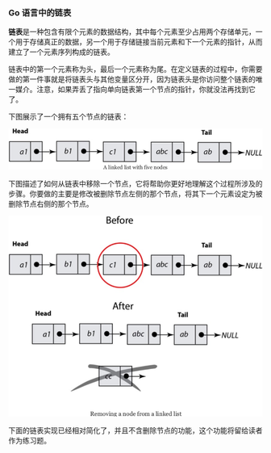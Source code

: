 ### Go 语言中的链表

**链表**是一种包含有限个元素的数据结构，其中每个元素至少占用两个存储单元，一个用于存储真正的数据，另一个用于存储链接当前元素和下一个元素的指针，从而建立了一个元素序列构成的链表。

链表中的第一个元素称为头，最后一个元素称为尾。在定义链表的过程中，你需要做的第一件事就是将链表头与其他变量区分开，因为链表头是你访问整个链表的唯一媒介。注意，如果弄丢了指向单向链表第一个节点的指针，你就没法再找到它了。

下图展示了一个拥有五个节点的链表：

![](../../images/chapter5/05.5-1.jpg)

下图描述了如何从链表中移除一个节点，它将帮助你更好地理解这个过程所涉及的步骤。你要做的主要是修改被删除节点左侧的那个节点，将其下一个元素设定为被删除节点右侧的那个节点。

![](../../images/chapter5/05.5-2.jpg)

下面的链表实现已经相对简化了，并且不含删除节点的功能，这个功能将留给读者作为练习题。